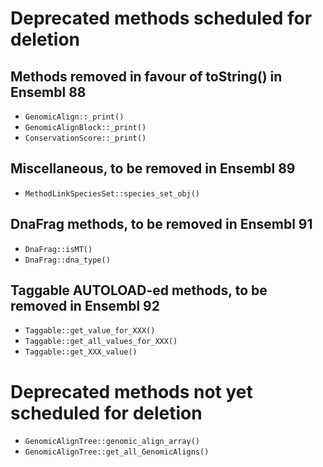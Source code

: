 # Deprecated methods scheduled for deletion

## Methods removed in favour of toString() in Ensembl 88

* `GenomicAlign::_print()`
* `GenomicAlignBlock::_print()`
* `ConservationScore::_print()`

## Miscellaneous, to be removed in Ensembl 89

* `MethodLinkSpeciesSet::species_set_obj()`

## DnaFrag methods, to be removed in Ensembl 91

* `DnaFrag::isMT()`
* `DnaFrag::dna_type()`

## Taggable AUTOLOAD-ed methods, to be removed in Ensembl 92

* `Taggable::get_value_for_XXX()`
* `Taggable::get_all_values_for_XXX()`
* `Taggable::get_XXX_value()`

# Deprecated methods not yet scheduled for deletion

* `GenomicAlignTree::genomic_align_array()`
* `GenomicAlignTree::get_all_GenomicAligns()`

